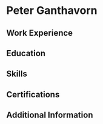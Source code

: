 # Peter Ganthavorn

## Work Experience

## Education

## Skills

## Certifications

## Additional Information
